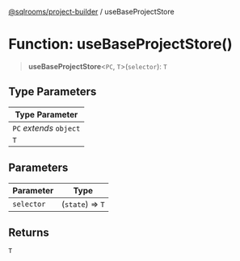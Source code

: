 [@sqlrooms/project-builder](../globals.md) / useBaseProjectStore

# Function: useBaseProjectStore()

> **useBaseProjectStore**\<`PC`, `T`\>(`selector`): `T`

## Type Parameters

| Type Parameter |
| ------ |
| `PC` *extends* `object` |
| `T` |

## Parameters

| Parameter | Type |
| ------ | ------ |
| `selector` | (`state`) => `T` |

## Returns

`T`
